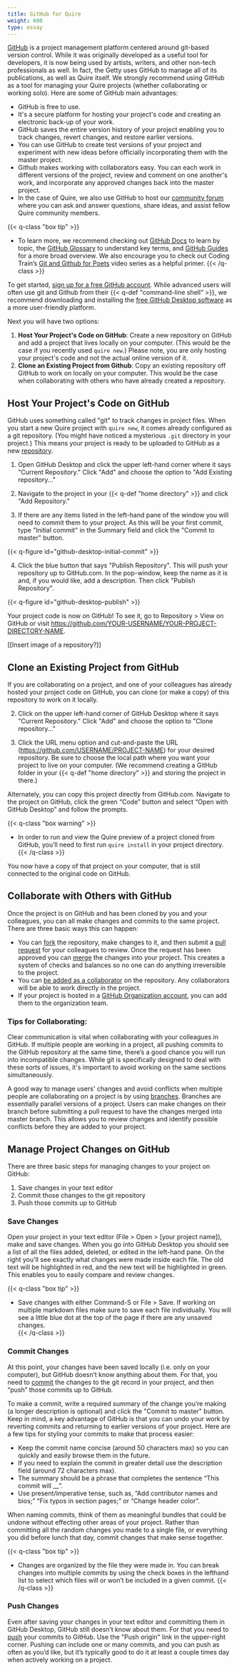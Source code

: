 ```yaml
---
title: GitHub for Quire
weight: 600
type: essay
---
```


[GitHub](https://github.com) is a project management platform centered around git-based version control. While it was originally developed as a useful tool for developers, it is now being used by artists, writers, and other non-tech professionals as well. In fact, the Getty uses GitHub to manage all of its publications, as well as Quire itself. We strongly recommend using GitHub as a tool for managing your Quire projects (whether collaborating or working solo). Here are some of GitHub main advantages:

- GitHub is free to use.
- It's a secure platform for hosting your project's code and creating an electronic back-up of your work.
- GitHub saves the entire version history of your project enabling you to track changes, revert changes, and restore earlier versions.
- You can use GitHub to create test versions of your project and experiment with new ideas before officially incorporating them with the master project.
- Github makes working with collaborators easy. You can each work in different versions of the project, review and comment on one another's work, and incorporate any approved changes back into the master project.
- In the case of Quire, we also use GitHub to host our [community forum](https://github.com/thegetty/quire/discussions) where you can ask and answer questions, share ideas, and assist fellow Quire community members.

{{< q-class "box tip" >}}
- To learn more, we recommend checking out [GitHub Docs](https://docs.github.com/en/free-pro-team@latest/github) to learn by topic, the [GitHub Glossary](https://docs.github.com/en/github/getting-started-with-github/github-glossary) to understand key terms, and [GitHub Guides](https://guides.github.com/) for a more broad overview. We also encourage you to check out Coding Train’s  [Git and Github for Poets](https://www.youtube.com/playlist?list=PLRqwX-V7Uu6ZF9C0YMKuns9sLDzK6zoiV) video series as a helpful primer.
{{< /q-class >}}

To get started, [sign up for a free GitHub account](https://github.com/join). While advanced users will often use git and Github from their {{< q-def "command-line shell" >}}, we recommend downloading and installing the [free GitHub Desktop software](https://desktop.github.com/) as a more user-friendly platform.

Next you will have two options:

1. **Host Your Project's Code on GitHub**: Create a new repository on GitHub and add a project that lives locally on your computer. (This would be the case if you recently used `quire new`.) Please note, you are only hosting your project's code and not the actual online version of it.
2. **Clone an Existing Project from Github**: Copy an existing repository off GitHub to work on locally on your computer. This would be the case when collaborating with others who have already created a repository.

## Host Your Project's Code on GitHub

GitHub uses something called "git" to track changes in project files. When you start a new Quire project with `quire new`, it comes already configured as a git repository. (You might have noticed a mysterious `.git` directory in your project.) This means your project is ready to be uploaded to GitHub as a new [repository](https://docs.github.com/en/github/getting-started-with-github/github-glossary#repository).

1. Open GitHub Desktop and click the upper left-hand corner where it says "Current Repository." Click "Add" and choose the option to "Add Existing repository..."

2. Navigate to the project in your {{< q-def "home directory" >}} and click "Add Repository."

3. If there are any items listed in the left-hand pane of the window you will need to commit them to your project.  As this will be your first commit, type "Initial commit" in the Summary field and click the "Commit to master" button.

{{< q-figure id="github-desktop-initial-commit" >}}

4. Click the blue button that says "Publish Repository". This will push your repository up to GitHub.com. In the pop-window, keep the name as it is and, if you would like, add a description. Then click "Publish Repository".

{{< q-figure id="github-desktop-publish" >}}

Your project code is now on GitHub! To see it, go to Repository > View on GitHub or visit https://github.com/YOUR-USERNAME/YOUR-PROJECT-DIRECTORY-NAME.

[[Insert image of a repository?]]

## Clone an Existing Project from GitHub

If you are collaborating on a project, and one of your colleagues has already hosted your project code on GitHub, you can clone (or make a copy) of this repository to work on it locally.

2. Click on the upper left-hand corner of GitHub Desktop where it says "Current Repository." Click "Add" and choose the option to "Clone repository..."

3. Click the URL menu option and cut-and-paste the URL (https://github.com/USERNAME/PROJECT-NAME) for your desired repository. Be sure to choose the local path where you want your project to live on your computer. (We recommend creating a GitHub folder in your {{< q-def "home directory" >}} and storing the project in there.)

Alternately, you can copy this project directly from GitHub.com. Navigate to the project on GitHub, click the green “Code” button and select “Open with GitHub Desktop” and follow the prompts.

{{< q-class "box warning" >}}
- In order to run and view the Quire preview of a project cloned from GitHub, you’ll need to first run `quire install` in your project directory.
{{< /q-class >}}

You now have a copy of that project on your computer, that is still connected to the original code on GitHub.

## Collaborate with Others with GitHub

Once the project is on GitHub and has been cloned by you and your colleagues, you can all make changes and commits to the same project. There are three basic ways this can happen:

- You can [fork](https://docs.github.com/en/github/getting-started-with-github/github-glossary#fork) the repository, make changes to it, and then submit a [pull request](https://docs.github.com/en/github/getting-started-with-github/github-glossary#pull-request) for your colleagues to review. Once the request has been approved you can [merge](https://docs.github.com/en/github/getting-started-with-github/github-glossary#merge) the changes into your project. This creates a system of checks and balances so no one can do anything irreversible to the project.
- You can [be added as a collaborator](https://docs.github.com/en/github/setting-up-and-managing-your-github-user-account/inviting-collaborators-to-a-personal-repository) on the repository. Any collaborators will be able to work directly in the project.
- If your project is hosted in a [GitHub Organization account](https://docs.github.com/en/github/getting-started-with-github/types-of-github-accounts#organization-accounts), you can add them to the organization team.

### Tips for Collaborating:

Clear communication is vital when collaborating with your colleagues in GitHub. If multiple people are working in a project, all pushing commits to the GitHub repository at the same time, there’s a good chance you will run into incompatible changes. While git is specifically designed to deal with these sorts of issues, it's important to avoid working on the same sections simultaneously.

A good way to manage users' changes and avoid conflicts when multiple people are collaborating on a project is by using [branches](https://docs.github.com/en/github/getting-started-with-github/github-glossary#branch). Branches are essentially parallel versions of a project. Users can make changes on their branch before submitting a pull request to have the changes merged into master branch. This allows you to review changes and identify possible conflicts before they are added to your project.

## Manage Project Changes on GitHub

There are three basic steps for managing changes to your project on GitHub:

1. Save changes in your text editor
2. Commit those changes to the git repository
3. Push those commits up to GitHub

### Save Changes

Open your project in your text editor (File > Open > [your project name]), make and save changes. When you go into GitHub Desktop you should see a list of all the files added, deleted, or edited in the left-hand pane. On the right you'll see exactly what changes were made inside each file. The old text will be highlighted in red, and the new text will be highlighted in green. This enables you to easily compare and review changes.

{{< q-class "box tip" >}}
- Save changes with either Command-S or File > Save. If working on multiple markdown files make sure to save each file individually. You will see a little blue dot at the top of the page if there are any unsaved changes.   
{{< /q-class >}}

### Commit Changes

At this point, your changes have been saved locally (i.e. only on your computer), but GitHub doesn’t know anything about them. For that, you need to [commit](https://docs.github.com/en/github/getting-started-with-github/github-glossary#commit) the changes to the git record in your project, and then “push” those commits up to GitHub.

To make a commit, write a required summary of the change you’re making (a longer description is optional) and click the "Commit to master" button. Keep in mind, a key advantage of GitHub is that you can undo your work by reverting commits and returning to earlier versions of your project. Here are a few tips for styling your commits to make that process easier:

- Keep the commit name concise (around 50 characters max) so you can quickly and easily browse them in the future.
- If you need to explain the commit in greater detail use the description field (around 72 characters max).
- The summary should be a phrase that completes the sentence “This commit will __”.
- Use present/imperative tense, such as, “Add contributor names and bios;” “Fix typos in section pages;” or “Change header color”.

When naming commits, think of them as meaningful bundles that could be undone without effecting other areas of your project. Rather than committing all the random changes you made to a single file, or everything you did before lunch that day, commit changes that make sense together.

{{< q-class "box tip" >}}
- Changes are organized by the file they were made in. You can break changes into multiple commits by using the check boxes in the lefthand list to select which files will or won’t be included in a given commit.
{{< /q-class >}}

### Push Changes

Even after saving your changes in your text editor and committing them in GitHub Desktop, GitHub still doesn’t know about them. For that you need to [push](https://docs.github.com/en/github/getting-started-with-github/github-glossary#push) your commits to GitHub. Use the "Push origin" link in the upper-right corner. Pushing can include one or many commits, and you can push as often as you’d like, but it’s typically good to do it at least a couple times day when actively working on a project.

